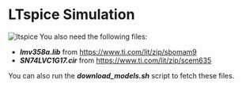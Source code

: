 # LTspice Simulation
![ltspice](https://github.com/znuh/usb2serial-autovtg/assets/198567/2b3c7478-7808-4566-808c-3a19d66a1481)
You also need the following files:
* ***lmv358a.lib*** from https://www.ti.com/lit/zip/sbomam9
* ***SN74LVC1G17.cir*** from https://www.ti.com/lit/zip/scem635

You can also run the ***download_models.sh*** script to fetch these files.

